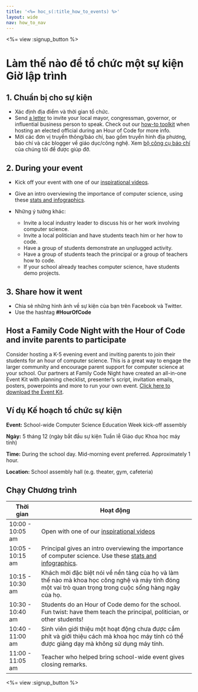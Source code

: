 ```yaml
---
title: '<%= hoc_s(:title_how_to_events) %>'
layout: wide
nav: how_to_nav
---
```

<%= view :signup_button %>

# Làm thế nào để tổ chức một sự kiện Giờ lập trình

## 1. Chuẩn bị cho sự kiện

- Xác định địa điểm và thời gian tổ chức.
- Send [a letter](https://docs.google.com/a/code.org/document/d/1eP41sKW7y0qq_JvkRIgZK8dWYICaGRZ4CCDETXa78wY/edit) to invite your local mayor, congressman, governor, or influential business person to speak. Check out our [how-to toolkit](<%=resolve_url('/files/elected-official.pdf')%>) when hosting an elected official during an Hour of Code for more info.
- Mời các đơn vị truyền thông/báo chí, bao gồm truyền hình địa phương, báo chí và các blogger về giáo dục/công nghệ. Xem [ bộ công cụ báo chí ](<%= hoc_uri('/resources/press-kit') %>) của chúng tôi để được giúp đỡ.

## 2. During your event

- Kick off your event with one of our [inspirational videos](<%= resolve_url('/promote/resources#videos') %>).
- Give an intro overviewing the importance of computer science, using these [stats and infographics](<%= resolve_url('/promote/stats') %>).   
      
    
- Những ý tưởng khác: 
    - Invite a local industry leader to discuss his or her work involving computer science.
    - Invite a local politician and have students teach him or her how to code.
    - Have a group of students demonstrate an unplugged activity.
    - Have a group of students teach the principal or a group of teachers how to code.
    - If your school already teaches computer science, have students demo projects.

## 3. Share how it went

- Chia sẻ những hình ảnh về sự kiện của bạn trên Facebook và Twitter. 
- Use the hashtag **#HourOfCode**

## Host a Family Code Night with the Hour of Code and invite parents to participate

Consider hosting a K-5 evening event and inviting parents to join their students for an hour of computer science. This is a great way to engage the larger community and encourage parent support for computer science at your school. Our partners at Family Code Night have created an all-in-one Event Kit with planning checklist, presenter’s script, invitation emails, posters, powerpoints and more to run your own event. [Click here to download the Event Kit](http://www.familycodenight.org/DownloadCodeDotOrg.html).

## Ví dụ Kế hoạch tổ chức sự kiện

**Event:** School-wide Computer Science Education Week kick-off assembly

**Ngày:** 5 tháng 12 (ngày bắt đầu sự kiện Tuần lễ Giáo dục Khoa học máy tính)

**Time:** During the school day. Mid-morning event preferred. Approximately 1 hour.

**Location:** School assembly hall (e.g. theater, gym, cafeteria)   
  


## Chạy Chương trình

| Thời gian        | Hoạt động                                                                                                                                                |
| ---------------- | -------------------------------------------------------------------------------------------------------------------------------------------------------- |
| 10:00 - 10:05 am | Open with one of our [inspirational videos](<%= resolve_url('/promote/resources#videos') %>)                                                               |
| 10:05 - 10:15 am | Principal gives an intro overviewing the importance of computer science. Use these [stats and infographics](<%= resolve_url('/promote/stats') %>).         |
| 10:15 - 10:30 am | Khách mời đặc biệt nói về nền tảng của họ và làm thế nào mà khoa học công nghệ và máy tính đóng một vai trò quan trọng trong cuộc sống hàng ngày của họ. |
| 10:30 - 10:40 am | Students do an Hour of Code demo for the school. Fun twist: have them teach the principal, politician, or other students!                                |
| 10:40 - 11:00 am | Sinh viên giới thiệu một hoạt động chưa được cắm phít và giới thiệu cách mà khoa học máy tính có thể được giảng dạy mà không sử dụng máy tính.           |
| 11:00 - 11:05 am | Teacher who helped bring school-wide event gives closing remarks.                                                                                        |

<%= view :signup_button %>